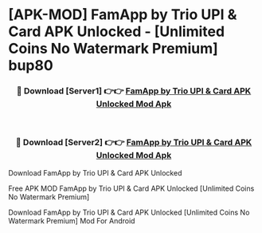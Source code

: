 # [APK-MOD] FamApp by Trio  UPI & Card APK Unlocked - [Unlimited Coins No Watermark Premium] bup80



<div align="center">
<h3>🔴 Download [Server1] 👉👉 <a href="https://momento.my/?title=FamApp_by_Trio__UPI_&_Card_APK_Unlocked">FamApp by Trio  UPI & Card APK Unlocked Mod Apk</a></h3><br>

<h3>🔴 Download [Server2] 👉👉 <a href="https://momento.my/?title=FamApp_by_Trio__UPI_&_Card_APK_Unlocked">FamApp by Trio  UPI & Card APK Unlocked Mod Apk</a></h3>
</div>



Download FamApp by Trio  UPI & Card APK Unlocked 

Free APK MOD FamApp by Trio  UPI & Card APK Unlocked [Unlimited Coins No Watermark Premium]

Download FamApp by Trio  UPI & Card APK Unlocked [Unlimited Coins No Watermark Premium] Mod For Android

